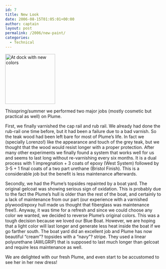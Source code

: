 ```yaml
---
id: 7
title: New Look
date: 2006-08-15T01:05:01+00:00
author: captain
layout: post
permalink: /2006/new-paint/
categories:
  - Technical
---
```

[<img src="/assets/2008/04/7260578-160x160.jpg" alt="At dock with new colors" title="_7260578" width="160" height="160" class="inlineleft size-thumbnail wp-image-13" />](/assets/2008/04/7260578.jpg)

Thisspring/summer we performed two major jobs (mostly cosmetic but practical as
well) on Plume.

First, we finally varnished the cap rail and rub rail. We already had done the
rub-rail one time before, but it had been a failure due to a bad varnish. So the
teak wood had been left bare for most of Plume’s life. In fact we (specially
Lorenzo!) like the appearance and touch of the grey teak, but we thought that
the wood would resist longer with a proper protection. After many other
experiments we finally found a system that works well for us and seems to last
long without re-varnishing every six months. It is a dual process with 1
impregnation + 3 coats of epoxy (West System) followed by 3-5 + 1 final coats of
a two part urethane (Bristol Finish). This is a considerable job but the benefit
is less maintenance afterwards.

Secondly, we had the Plume’s topsides repainted by a boat yard. The original
gelcoat was showing serious sign of oxidation. This is probably due to the fact
the Plume’s hull is older than the rest of the boat, and certainly to a lack of
maintenance from our part (our experience with a varnished plywood/epoxy hull
made us thought that fiberglass was maintenance free!). Anyway, it was time for
a refresh and since we could choose any color we wanted, we decided to reverse
Plume’s original colors. This was a tough decision because we loved our Blue
Boat. However, we are hoping that a light color will last longer and generate
less heat inside the boat if we go farther south. The boat yard did an excellent
job and Plume has now beautiful &#8220;cream&#8221;? topsides with a
&#8220;navy&#8221;? stripe. They used a linear polyurethane (AWLGRIP) that is
supposed to last much longer than gelcoat and require less maintenance as well.

We are delighted with our fresh Plume, and even start to be accustomed to see
her in her new dress!
